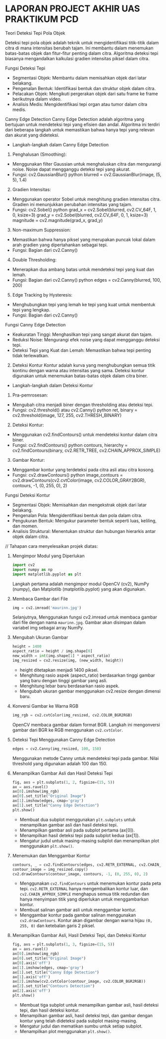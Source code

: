 # LAPORAN PROJECT AKHIR UAS PRAKTIKUM PCD

Teori Deteksi Tepi Pola Objek

Deteksi tepi pola objek adalah teknik untuk mengidentifikasi titik-titik dalam citra di mana intensitas berubah tajam. Ini membantu dalam menemukan batas-batas objek dan fitur-fitur penting dalam citra. Algoritma deteksi tepi biasanya mengandalkan kalkulasi gradien intensitas piksel dalam citra.

Fungsi Deteksi Tepi
- Segmentasi Objek: Membantu dalam memisahkan objek dari latar belakang.
- Pengenalan Bentuk: Identifikasi bentuk dan struktur objek dalam citra.
- Pelacakan Objek: Mengikuti pergerakan objek dari satu frame ke frame berikutnya dalam video.
- Analisis Medis: Mengidentifikasi tepi organ atau tumor dalam citra medis.



Canny Edge Detection
Canny Edge Detection adalah algoritma yang bertujuan untuk mendeteksi tepi yang efisien dan andal. Algoritma ini terdiri dari beberapa langkah untuk memastikan bahwa hanya tepi yang relevan dan akurat yang dideteksi.

* Langkah-langkah dalam Canny Edge Detection
1. Penghalusan (Smoothing):
- Menggunakan filter Gaussian untuk menghaluskan citra dan mengurangi noise. Noise dapat mengganggu deteksi tepi yang akurat.
- Fungsi: cv2.GaussianBlur()
python blurred = cv2.GaussianBlur(image, (5, 5), 1.4)
   
2. Gradien Intensitas:
- Menggunakan operator Sobel untuk menghitung gradien intensitas citra. Gradien ini menunjukkan perubahan intensitas yang tajam.
- Fungsi: cv2.Sobel()
python
grad_x = cv2.Sobel(blurred, cv2.CV_64F, 1, 0, ksize=3)
grad_y = cv2.Sobel(blurred, cv2.CV_64F, 0, 1, ksize=3)
magnitude = cv2.magnitude(grad_x, grad_y)
   
3. Non-maximum Suppression:
- Memastikan bahwa hanya piksel yang merupakan puncak lokal dalam arah gradien yang dipertahankan sebagai tepi.
- Fungsi: Bagian dari cv2.Canny()

4. Double Thresholding:
- Menerapkan dua ambang batas untuk mendeteksi tepi yang kuat dan lemah.
- Fungsi: Bagian dari cv2.Canny()
python
edges = cv2.Canny(blurred, 100, 200)

5. Edge Tracking by Hysteresis:
- Menghubungkan tepi yang lemah ke tepi yang kuat untuk membentuk tepi yang lengkap.
- Fungsi: Bagian dari cv2.Canny()


Fungsi Canny Edge Detection
- Keakuratan Tinggi: Menghasilkan tepi yang sangat akurat dan tajam.
- Reduksi Noise: Mengurangi efek noise yang dapat mengganggu deteksi tepi.
- Deteksi Tepi yang Kuat dan Lemah: Memastikan bahwa tepi penting tidak terlewatkan.


2. Deteksi Kontur
Kontur adalah kurva yang menghubungkan semua titik kontinu dengan warna atau intensitas yang sama. Deteksi kontur digunakan untuk menemukan batas-batas objek dalam citra biner.

* Langkah-langkah dalam Deteksi Kontur
1. Pra-pemrosesan:
- Mengubah citra menjadi biner dengan thresholding atau deteksi tepi.
- Fungsi: cv2.threshold() atau cv2.Canny()
python
ret, binary = cv2.threshold(image, 127, 255, cv2.THRESH_BINARY)
   
2. Deteksi Kontur:
- Menggunakan cv2.findContours() untuk mendeteksi kontur dalam citra biner.
- Fungsi: cv2.findContours()
python
contours, hierarchy = cv2.findContours(binary, cv2.RETR_TREE, cv2.CHAIN_APPROX_SIMPLE)
   
3. Gambar Kontur:
- Menggambar kontur yang terdeteksi pada citra asli atau citra kosong.
- Fungsi: cv2.drawContours()
python
image_contours = cv2.drawContours(cv2.cvtColor(image, cv2.COLOR_GRAY2BGR), contours, -1, (0, 255, 0), 2)

Fungsi Deteksi Kontur
- Segmentasi Objek: Memisahkan dan mengekstrak objek dari latar belakang.
- Pengenalan Pola: Mengidentifikasi bentuk dan pola dalam citra.
- Pengukuran Bentuk: Mengukur parameter bentuk seperti luas, keliling, dan momen.
- Analisis Struktural: Menentukan struktur dan hubungan hierarkis antar objek dalam citra.

// Tahapan cara menyelesaikan projek diatas:

1. Mengimpor Modul yang Diperlukan
   ```python
   import cv2
   import numpy as np
   import matplotlib.pyplot as plt
   ```
   Langkah pertama adalah mengimpor modul OpenCV (cv2), NumPy (numpy), dan Matplotlib (matplotlib.pyplot) yang akan digunakan.

2. Membaca Gambar dari File
   ```python
   img = cv2.imread('maurinn.jpg')
   ```
   Selanjutnya, Menggunakan fungsi cv2.imread untuk membaca gambar dari file dengan nama `maurinn.jpg`. Gambar akan disimpan dalam variabel img sebagai array NumPy.

3. Mengubah Ukuran Gambar
   ```python
   height = 1400
   aspect_ratio = height / img.shape[0]
   new_width = int(img.shape[1] * aspect_ratio)
   img_resized = cv2.resize(img, (new_width, height))
   ```
   - height ditetapkan menjadi 1400 piksel.
   - Menghitung rasio aspek (aspect_ratio) berdasarkan tinggi gambar yang baru dengan tinggi gambar yang asli.
   - Menghitung lebar baru berdasarkan rasio aspek.
   - Mengubah ukuran gambar menggunakan cv2.resize dengan dimensi baru.

4. Konversi Gambar ke Warna RGB
   ```python
   img_rgb = cv2.cvtColor(img_resized, cv2.COLOR_BGR2RGB)
   ```
   OpenCV membaca gambar dalam format BGR. Langkah ini mengonversi gambar dari BGR ke RGB menggunakan `cv2.cvtColor`.

5. Deteksi Tepi Menggunakan Canny Edge Detection
   ```python
   edges = cv2.Canny(img_resized, 100, 150)
   ```
   Menggunakan metode Canny untuk mendeteksi tepi pada gambar. Nilai threshold yang digunakan adalah 100 dan 150.

6. Menampilkan Gambar Asli dan Hasil Deteksi Tepi
   ```python
   fig, axs = plt.subplots(1, 2, figsize=(15, 5))
   ax = axs.ravel()
   ax[0].imshow(img_rgb)
   ax[0].set_title("Original Image")
   ax[1].imshow(edges, cmap='gray')
   ax[1].set_title("Canny Edge Detection")
   plt.show()
   ```
   - Membuat dua subplot menggunakan `plt.subplots` untuk menampilkan gambar asli dan hasil deteksi tepi.
   - Menampilkan gambar asli pada subplot pertama (ax[0]).
   - Menampilkan hasil deteksi tepi pada subplot kedua (ax[1]).
   - Mengatur judul untuk masing-masing subplot dan menampilkan plot menggunakan `plt.show()`.

7. Menemukan dan Menggambar Kontur
   ```python
   contours, _ = cv2.findContours(edges, cv2.RETR_EXTERNAL, cv2.CHAIN_APPROX_SIMPLE)
   contour_image = img_resized.copy()
   cv2.drawContours(contour_image, contours, -1, (0, 255, 0), 2)
   ```
   - Menggunakan `cv2.findContours` untuk menemukan kontur pada peta tepi. `cv2.RETR_EXTERNAL` hanya mengembalikan kontur luar, dan `cv2.CHAIN_APPROX_SIMPLE` menghapus semua titik redundan dan hanya menyimpan
     titik yang diperlukan untuk menggambarkan kontur.
   - Membuat salinan gambar asli untuk menggambar kontur.
   - Menggambar kontur pada gambar salinan menggunakan `cv2.drawContours`. Kontur akan digambar dengan warna hijau `(0, 255, 0)` dan ketebalan garis 2 piksel.

8. Menampilkan Gambar Asli, Hasil Deteksi Tepi, dan Deteksi Kontur
   ```python
   fig, axs = plt.subplots(1, 3, figsize=(15, 5))
   ax = axs.ravel()
   ax[0].imshow(img_rgb)
   ax[0].set_title("Original Image")
   ax[0].axis('off')
   ax[1].imshow(edges, cmap='gray')
   ax[1].set_title("Canny Edge Detection")
   ax[1].axis('off')
   ax[2].imshow(cv2.cvtColor(contour_image, cv2.COLOR_BGR2RGB))
   ax[2].set_title("Contours Detection")
   ax[2].axis('off')
   plt.show()
   ```
   - Membuat tiga subplot untuk menampilkan gambar asli, hasil deteksi tepi, dan hasil deteksi kontur.
   - Menampilkan gambar asli, hasil deteksi tepi, dan gambar dengan kontur yang telah dideteksi pada subplot masing-masing.
   - Mengatur judul dan mematikan sumbu untuk setiap subplot.
   - Menampilkan plot menggunakan `plt.show()`.
